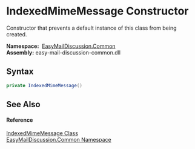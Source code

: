 IndexedMimeMessage Constructor
==============================
Constructor that prevents a default instance of this class from being created.

  **Namespace:**  [EasyMailDiscussion.Common][1]  
  **Assembly:** easy-mail-discussion-common.dll

Syntax
------

```csharp
private IndexedMimeMessage()
```


See Also
--------

#### Reference
[IndexedMimeMessage Class][2]  
[EasyMailDiscussion.Common Namespace][1]  

[1]: ../README.md
[2]: README.md